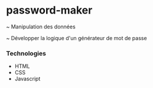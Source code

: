 # password-maker

~ Manipulation des données


~ Développer la logique d'un générateur de mot de passe

### Technologies

- HTML
- CSS
- Javascript
